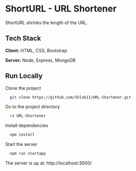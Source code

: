
# ShortURL - URL Shortener

ShortURL shrinks the length of the URL.





## Tech Stack

**Client:** HTML, CSS, Bootstrap

**Server:** Node, Express, MongoDB


## Run Locally

Clone the project

```bash
  git clone https://github.com/Shlok11/URL-Shortener.git
```

Go to the project directory

```bash
  cd URL-Shortener
```

Install dependencies

```bash
  npm install
```

Start the server

```bash
  npm run startapp
```



The server is up at: http://localhost:3000/

